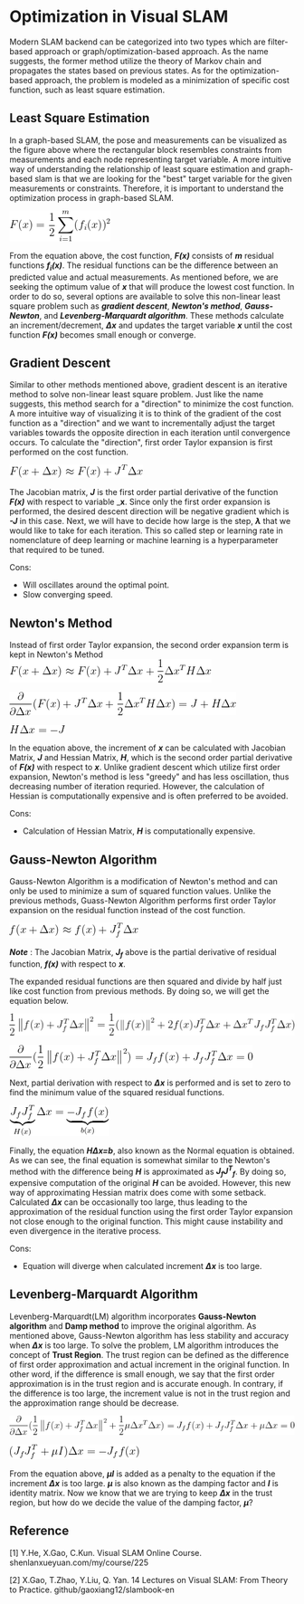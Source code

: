 # Optimization in Visual SLAM

Modern SLAM backend can be categorized into two types which are filter-based approach or graph/optimization-based approach. As the name suggests, the former method utilize the theory of Markov chain and propagates the states based on previous states. As for the optimization-based approach, the problem is modeled as a minimization of specific cost function, such as least square estimation.

## Least Square Estimation
In a graph-based SLAM, the pose and measurements can be visualized as the figure above where the rectangular block resembles constraints from measurements and each node representing target variable.
A more intuitive way of understanding the relationship of least square estimation and graph-based slam is that we are looking for the "best" target variable for the given measurements or constraints.
Therefore, it is important to understand the optimization process in graph-based SLAM.

![Cost Function](./Images/optimization1.png)

From the equation above, the cost function, _**F(x)**_ consists of _**m**_ residual functions _**f<sub>i</sub>(x)**_.
The residual functions can be the difference between an predicted value and actual measurements.
As mentioned before, we are seeking the optimum value of _**x**_ that will produce the lowest cost function.
In order to do so, several options are available to solve this non-linear least square problem such as _**gradient descent**_, _**Newton's method**_, _**Gauss-Newton**_, and _**Levenberg-Marquardt algorithm**_. These methods calculate an increment/decrement, _**Δx**_ and updates the target variable _**x**_ until the cost function _**F(x)**_ becomes small enough or converge.

## Gradient Descent
Similar to other methods mentioned above, gradient descent is an iterative method to solve non-linear least square problem. Just like the name suggests, this method search for a "direction" to minimize the cost function. A more intuitive way of visualizing it is to think of the gradient of the cost function as a "direction" and we want to incrementally adjust the target variables towards the opposite direction in each iteration until convergence occurs.
To calculate the "direction", first order Taylor expansion is first performed on the cost function.

![First Order Taylor Expanded Cost Function](./Images/optimization2.png)

The Jacobian matrix, _**J**_ is the first order partial derivative of the function _**F(x)**_ with respect to variable _**x**. Since only the first order expansion is performed, the desired descent direction will be negative gradient which is _**-J**_ in this case. Next, we will have to decide how large is the step, _**λ**_ that we would like to take for each iteration. This so called step or learning rate in nomenclature of deep learning or machine learning is a hyperparameter that required to be tuned. 

Cons:
* Will oscillates around the optimal point.
* Slow converging speed.

## Newton's Method
Instead of first order Taylor expansion, the second order expansion term is kept in Newton's Method
![Newton's Method1](./Images/optimization3.png)

![Newton's Method2](./Images/optimization4.png)

![Newton's Method3](./Images/optimization5.png)

In the equation above, the increment of _**x**_ can be calculated with Jacobian Matrix, _**J**_ and Hessian Matrix, _**H**_, which is the second order partial derivative of _**F(x)**_ with respect to _**x**_. Unlike gradient descent which utilize first order expansion, Newton's method is less "greedy" and has less oscillation, thus decreasing number of iteration requried. However, the calculation of Hessian is computationally expensive and is often preferred to be avoided.

Cons:
* Calculation of Hessian Matrix, _**H**_ is computationally expensive.

## Gauss-Newton Algorithm
Gauss-Newton Algorithm is a modification of Newton's method and can only be used to minimize a sum of squared function values. Unlike the previous methods, Guass-Newton Algorithm performs first order Taylor expansion on the residual function instead of the cost function.

![Gauss-Newton1](./Images/optimization6.png)

_**Note**_ : The Jacobian Matrix, _**J<sub>f</sub>**_ above is the partial derivative of residual function, _**f(x)**_ with respect to _**x**_.

The expanded residual functions are then squared and divide by half just like cost function from previous methods. By doing so, we will get the equation below.

![Gauss-Newton2](./Images/optimization7.png)

![Gauss-Newton3](./Images/optimization8.png)

Next, partial derivation with respect to _**Δx**_ is performed and is set to zero to find the minimum value of the squared residual functions.

![Gauss-Newton4](./Images/optimization9.png)

Finally, the equation _**HΔx=b**_, also known as the Normal equation is obtained. 
As we can see, the final equation is somewhat similar to the Newton's method with the difference being _**H**_ is approximated as _**J<sub>f</sub>J<sup>T</sup><sub>f</sub>**_. By doing so, expensive computation of the original _**H**_ can be avoided.
However, this new way of approximating Hessian matrix does come with some setback.
Calculated _**Δx**_ can be occasionally too large, thus leading to the approximation of the residual function using the first order Taylor expansion not close enough to the original function.
This might cause instability and even divergence in the iterative process.

Cons:
* Equation will diverge when calculated increment _**Δx**_ is too large. 

## Levenberg-Marquardt Algorithm
Levenberg-Marquardt(LM) algorithm incorporates **Gauss-Newton algorithm** and **Damp method** to improve the original algorithm. As mentioned above, Gauss-Newton algorithm has less stability and accuracy when _**Δx**_ is too large. To solve the problem, LM algorithm introduces the concept of **Trust Region**. The trust region can be defined as the difference of first order approximation and actual increment in the original function. In other word, if the difference is small enough, we say that the first order approximation is in the trust region and is accurate enough. In contrary, if the difference is too large, the increment value is not in the trust region and the approximation range should be decrease.

![LM1](./Images/optimization10.png)

![LM2](./Images/optimization11.png)

From the equation above, _**μI**_ is added as a penalty to the equation if the increment _**Δx**_ is too large. _**μ**_ is also known as the damping factor and _**I**_ is identity matrix. Now we know that we are trying to keep _**Δx**_ in the trust region, but how do we decide the value of the damping factor, _**μ**_?

## Reference
[1] Y.He, X.Gao, C.Kun. Visual SLAM Online Course. shenlanxueyuan.com/my/course/225

[2] X.Gao, T.Zhao, Y.Liu, Q. Yan. 14 Lectures on Visual SLAM: From Theory to Practice. github/gaoxiang12/slambook-en